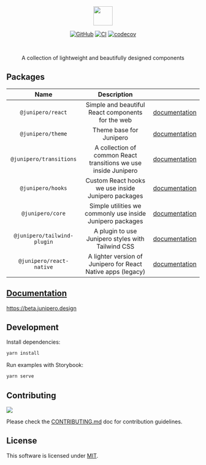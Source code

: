 <div align="center">

<picture>
  <source media="(prefers-color-scheme: dark)" srcset="https://cdn.junipero.design/v3/logo/junipero-logo-dark.svg" />
  <img src="https://cdn.junipero.design/v3/logo/junipero-logo.svg" height="50" />
</picture>

<br />

[![GitHub](https://img.shields.io/github/license/p3ol/junipero.svg)](https://github.com/p3ol/junipero)
[![CI](https://github.com/p3ol/junipero/workflows/CI/badge.svg)](https://github.com/p3ol/junipero/actions)
[![codecov](https://codecov.io/gh/p3ol/junipero/branch/master/graph/badge.svg)](https://codecov.io/gh/p3ol/junipero)

<br />
<p>A collection of lightweight and beautifully designed components</p>
</div>

## Packages

| Name | Description | |
| :--: | :--: | :--: |
| `@junipero/react` | Simple and beautiful React components for the web | [documentation](https://github.com/p3ol/junipero/tree/master/packages/react) |
| `@junipero/theme` | Theme base for Junipero | [documentation](https://github.com/p3ol/junipero/tree/master/packages/theme) |
| `@junipero/transitions` | A collection of common React transitions we use inside Junipero | [documentation](https://github.com/p3ol/junipero/tree/master/packages/transitions) |
| `@junipero/hooks` | Custom React hooks we use inside Junipero packages | [documentation](https://github.com/p3ol/junipero/tree/master/packages/hooks) |
| `@junipero/core` | Simple utilities we commonly use inside Junipero packages | [documentation](https://github.com/p3ol/junipero/tree/master/packages/core) |
| `@junipero/tailwind-plugin` | A plugin to use Junipero styles with Tailwind CSS | [documentation](https://github.com/p3ol/junipero/tree/master/packages/tailwind-plugin) |
| `@junipero/react-native` | A lighter version of Junipero for React Native apps (legacy) | [documentation](https://github.com/p3ol/junipero/tree/master/packages/react-native) |

## [Documentation](https://beta.junipero.design)

https://beta.junipero.design

## Development

Install dependencies:

```bash
yarn install
```

Run examples with Storybook:

```bash
yarn serve
```

## Contributing

[![](https://contrib.rocks/image?repo=p3ol/junipero)](https://github.com/p3ol/junipero/graphs/contributors)

Please check the [CONTRIBUTING.md](https://github.com/p3ol/junipero/blob/master/CONTRIBUTING.md) doc for contribution guidelines.

## License

This software is licensed under [MIT](https://github.com/p3ol/junipero/blob/master/LICENSE).
